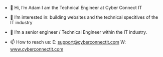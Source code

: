 - 👋 Hi, I’m Adam I am the Technical Engineer at Cyber Connect IT

- 👀 I’m interested in: building websites and the technical specitives of the IT industry

- 🌱 I’m a senior engineer / Technical Engineer within the IT industry.

- 📫 How to reach us: E: support@cyberconnectit.com W: www.cyberconnectit.com

